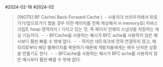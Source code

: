 #2024-02-16 
#2024-02 

> [!NOTE] BF Cache( Back-Forward Cache )
> - 사용자가 브라우저에서 뒤로가기/앞으로가기 했을 경우 이전 페이지를 전체 캐싱해서 in memory로( 자바스크립트 heap 영역까지 ) 가지고 있는 것, 즉 페이지 전체의 스냅샷을 저장하는 캐싱 기능이다.
> - 
> - BFCache를 사용하는 예시가 BFC ache를 사용하지 않은 예시보다 훨씬 빠를 수 밖에 없다.
> - 
> - 하지만 네트워크에 전혀 연결하지 않고, 메모리로부터 해당 웹페이지를 복원하기 때문에 개발자들에게는 매우 난처한 상황을 만들기도 한다.
> - 
> -  BFCache를 사용하는 예시가 BFC ache를 사용하지 않은 예시보다 훨씬 빠를 수 밖에 없다.







